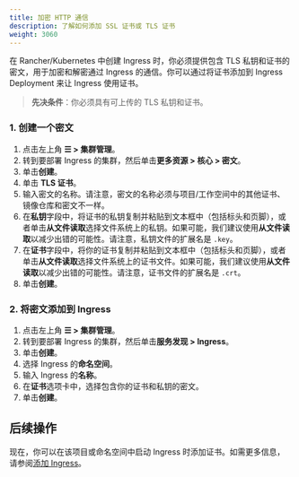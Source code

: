 ```yaml
---
title: 加密 HTTP 通信
description: 了解如何添加 SSL 证书或 TLS 证书
weight: 3060
---
```


在 Rancher/Kubernetes 中创建 Ingress 时，你必须提供包含 TLS 私钥和证书的密文，用于加密和解密通过 Ingress 的通信。你可以通过将证书添加到 Ingress Deployment 来让 Ingress 使用证书。

> **先决条件**：你必须具有可上传的 TLS 私钥和证书。

### 1. 创建一个密文


1. 点击左上角 **☰ > 集群管理**。
1. 转到要部署 Ingress 的集群，然后单击**更多资源 > 核心 > 密文**。
1. 单击**创建**。
1. 单击 **TLS 证书**。
1. 输入密文的名称。请注意，密文的名称必须与项目/工作空间中的其他证书、镜像仓库和密文不一样。
1. 在**私钥**字段中，将证书的私钥复制并粘贴到文本框中（包括标头和页脚），或者单击**从文件读取**选择文件系统上的私钥。如果可能，我们建议使用**从文件读取**以减少出错的可能性。请注意，私钥文件的扩展名是 `.key`。
1. 在**证书**字段中，将你的证书复制并粘贴到文本框中（包括标头和页脚），或者单击**从文件读取**选择文件系统上的证书文件。如果可能，我们建议使用**从文件读取**以减少出错的可能性。请注意，证书文件的扩展名是 `.crt`。
1. 单击**创建**。

### 2. 将密文添加到 Ingress

1. 点击左上角 **☰ > 集群管理**。
1. 转到要部署 Ingress 的集群，然后单击**服务发现 > Ingress**。
1. 单击**创建**。
1. 选择 Ingress 的**命名空间**。
1. 输入 Ingress 的**名称**。
1. 在**证书**选项卡中，选择包含你的证书和私钥的密文。
1. 单击**创建**。

## 后续操作

现在，你可以在该项目或命名空间中启动 Ingress 时添加证书。如需更多信息，请参阅[添加 Ingress]({{<baseurl>}}/rancher/v2.6/en/k8s-in-rancher/load-balancers-and-ingress/ingress/)。
